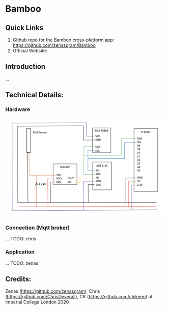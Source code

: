 # Bamboo

## Quick Links

1. Github repo for the Bamboo cross-platform app: https://github.com/zenasgram/Bamboo
2. Official Website:


## Introduction

...


## Technical Details:

### Hardware

![Circuit Diagram of Bamboo](Hardware_circuit.png)

### Connection (Mqtt broker)
... TODO: chris

### Application
... TODO: zenas


## Credits:

Zenas (https://github.com/zenasgram), Chris (https://github.com/ChrisDeverall), CK (https://github.com/chikeen) at Imperial College London 2020
